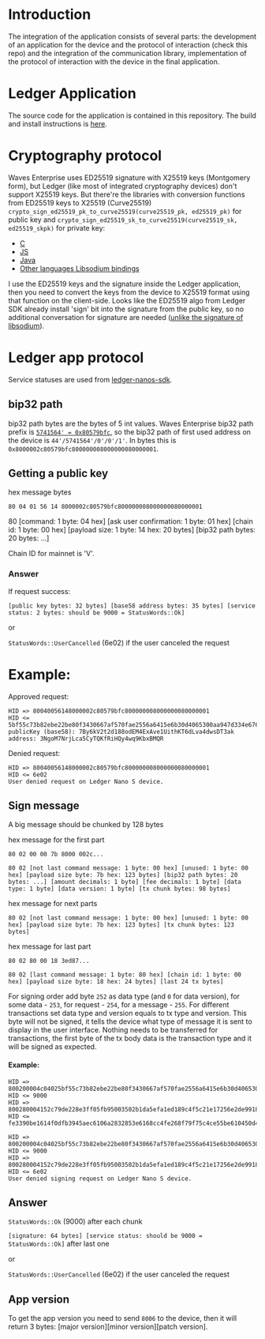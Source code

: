 # Introduction

The integration of the application consists of several parts: the development of an application for the device and the protocol of interaction (check this repo) and the integration of the communication library, implementation of the protocol of interaction with the device in the final application.

# Ledger Application

The source code for the application is contained in this repository. The build and install instructions is [here](https://github.com/waves-enterprise/nano-rapp-west#building).

# Cryptography protocol

Waves Enterprise uses ED25519 signature with X25519 keys (Montgomery form), but Ledger (like most of integrated cryptography devices) don't support X25519 keys. But there're the libraries with conversion functions from ED25519 keys to X25519 (Curve25519) `crypto_sign_ed25519_pk_to_curve25519(curve25519_pk, ed25519_pk)` for public key and
`crypto_sign_ed25519_sk_to_curve25519(curve25519_sk, ed25519_skpk)` for private key:

* [C](https://download.libsodium.org/doc/advanced/ed25519-curve25519.html)
* [JS](https://github.com/dchest/ed2curve-js)
* [Java](https://github.com/muquit/libsodium-jna) 
* [Other languages Libsodium bindings](https://download.libsodium.org/doc/bindings_for_other_languages/)

I use the ED25519 keys and the signature inside the Ledger application, then you need to convert the keys from the device to X25519 format using that function on the client-side. Looks like the ED25519 algo from Ledger SDK already install 'sign' bit into the signature from the public key, so no additional conversation for signature are needed ([unlike the signature of libsodium](https://gist.github.com/Tolsi/d64fcb09db4ead75e5eeeab445284c93)).

# Ledger app protocol

Service statuses are used from [ledger-nanos-sdk](https://github.com/LedgerHQ/ledger-nanos-sdk/blob/master/src/io.rs#L12-L20).

## bip32 path

bip32 path bytes are the bytes of 5 int values. Waves Enterprise bip32 path prefix is [`5741564' = 0x80579bfc`](https://github.com/satoshilabs/slips/blob/master/slip-0044.md), so the bip32 path of first used address on the device is `44'/5741564'/0'/0'/1'`. In bytes this is `0x8000002c80579bfc800000008000000080000001`.

## Getting a public key

hex message bytes

`80 04 01 56 14 8000002c80579bfc800000008000000080000001`

80 [command: 1 byte: 04 hex] [ask user confirmation: 1 byte: 01 hex] [chain id: 1 byte: 00 hex] [payload size: 1 byte: 14 hex: 20 bytes] [bip32 path bytes: 20 bytes: ...]

Chain ID for mainnet is 'V'.

### Answer

If request success:

`[public key bytes: 32 bytes] [base58 address bytes: 35 bytes] [service status: 2 bytes: should be 9000 = StatusWords::Ok]`

or

`StatusWords::UserCancelled` (6e02) if the user canceled the request

# Example:

Approved request:
```
HID => 80040056148000002c80579bfc800000008000000080000001
HID <= 5bf55c73b82ebe22be80f3430667af570fae2556a6415e6b30d4065300aa947d334e676f4d374e726a4c636135437954514b665269485179347771394b6278424d51529000
publicKey (base58): 7By6kV2t2d188odEM4ExAve1UithKT6dLva4dwsDT3ak
address: 3NgoM7NrjLca5CyTQKfRiHQy4wq9KbxBMQR
```

Denied request:
```
HID => 80040056148000002c80579bfc800000008000000080000001
HID <= 6e02
User denied request on Ledger Nano S device.
```

## Sign message

A big message should be chunked by 128 bytes

hex message for the first part

`80 02 00 00 7b 8000 002c...`

`80 02 [not last command message: 1 byte: 00 hex] [unused: 1 byte: 00 hex] [payload size byte: 7b hex: 123 bytes] [bip32 path bytes: 20 bytes: ...] [amount decimals: 1 byte] [fee decimals: 1 byte] [data type: 1 byte] [data version: 1 byte] [tx chunk bytes: 98 bytes]`

hex message for next parts

`80 02 [not last command message: 1 byte: 00 hex] [unused: 1 byte: 00 hex] [payload size byte: 7b hex: 123 bytes] [tx chunk bytes: 123 bytes]`

hex message for last part

`80 02 80 00 18 3ed87...`

`80 02 [last command message: 1 byte: 80 hex] [chain id: 1 byte: 00 hex] [payload size byte: 18 hex: 24 bytes] [last 24 tx bytes]`

For signing order add byte `252` as data type (and `0` for data version), for some data - `253`, for request - `254`, for a message - `255`. For different transactions set data type and version equals to tx type and version. This byte will not be signed, it tells the device what type of message it is sent to display in the user interface. Nothing needs to be transferred for transactions, the first byte of the tx body data is the transaction type and it will be signed as expected.

#### Example:

```
HID => 800200004c04025bf55c73b82ebe22be80f3430667af570fae2556a6415e6b30d4065300aa947d00000000017410b402480000000005f5e10000000000000f4240015640b2ca70820baa3b850bf743ec6c
HID <= 9000
HID => 800280004152c79de228e3ff05fb95003502b1da5efa1ed189c4f5c21e17256e2de99186b42cb47d3f7d3cb73201586de784ebf6fa269a7f2268ccce5abf45b6040478ec1f36
HID <= fe3390be1614f0dfb3945aec6106a2832853e6168cc4fe268f79f75c4ce55be610450d4d565c332cdfa31ce66f259aff6986eb950302fe5004a494028e8138009000
```

```
HID => 800200004c04025bf55c73b82ebe22be80f3430667af570fae2556a6415e6b30d4065300aa947d00000000017410b402480000000005f5e10000000000000f4240015640b2ca70820baa3b850bf743ec6c
HID <= 9000
HID => 800280004152c79de228e3ff05fb95003502b1da5efa1ed189c4f5c21e17256e2de99186b42cb47d3f7d3cb73201586de784ebf6fa269a7f2268ccce5abf45b6040478ec1f36
HID <= 6e02
User denied signing request on Ledger Nano S device.
```

## Answer

`StatusWords::Ok` (9000) after each chunk

`[signature: 64 bytes] [service status: should be 9000 = StatusWords::Ok]` after last one

or

`StatusWords::UserCancelled` (6e02) if the user canceled the request

## App version

To get the app version you need to send `8006` to the device, then it will return 3 bytes: [major version][minor version][patch version].
